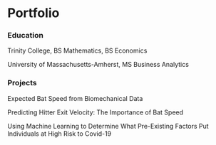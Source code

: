 # Portfolio

### Education
Trinity College, BS Mathematics, BS Economics

University of Massachusetts-Amherst, MS Business Analytics

### Projects
Expected Bat Speed from Biomechanical Data

Predicting Hitter Exit Velocity: The Importance of Bat Speed

Using Machine Learning to Determine What Pre-Existing Factors Put Individuals at High Risk to Covid-19
